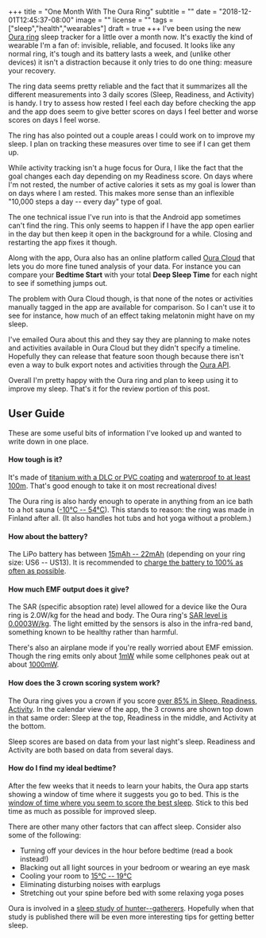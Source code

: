 +++
title = "One Month With The Oura Ring"
subtitle = ""
date = "2018-12-01T12:45:37-08:00"
image = ""
license = ""
tags = ["sleep","health","wearables"]
draft = true
+++
I've been using the new [Oura ring](https://ouraring.com/) sleep tracker for a little over a month now. It's exactly the kind of wearable I'm a fan of: invisible, reliable, and focused. It looks like any normal ring, it's tough and its battery lasts a week, and (unlike other devices) it isn't a distraction because it only tries to do one thing: measure your recovery.

The ring data seems pretty reliable and the fact that it summarizes all the different measurements into 3 daily scores (Sleep, Readiness, and Activity) is handy. I try to assess how rested I feel each day before checking the app and the app does seem to give better scores on days I feel better and worse scores on days I feel worse.

The ring has also pointed out a couple areas I could work on to improve my sleep. I plan on tracking these measures over time to see if I can get them up.

While activity tracking isn't a huge focus for Oura, I like the fact that the goal changes each day depending on my Readiness score. On days where I'm not rested, the number of active calories it sets as my goal is lower than on days where I am rested. This makes more sense than an inflexible "10,000 steps a day -- every day" type of goal.

The one technical issue I've run into is that the Android app sometimes can't find the ring. This only seems to happen if I have the app open earlier in the day but then keep it open in the background for a while. Closing and restarting the app fixes it though.

Along with the app, Oura also has an online platform called [Oura Cloud](https://cloud.ouraring.com) that lets you do more fine tuned analysis of your data. For instance you can compare your <b>Bedtime Start</b> with your total <b>Deep Sleep Time</b> for each night to see if something jumps out.

The problem with Oura Cloud though, is that none of the notes or activities manually tagged in the app are available for comparison. So I can't use it to see for instance, how much of an effect taking melatonin might have on my sleep.

I've emailed Oura about this and they say they are planning to make notes and activities available in Oura Cloud but they didn't specify a timeline. Hopefully they can release that feature soon though because there isn't even a way to bulk export notes and activities through the [Oura API](https://cloud.ouraring.com/docs/).

Overall I'm pretty happy with the Oura ring and plan to keep using it to improve my sleep. That's it for the review portion of this post.

## User Guide

These are some useful bits of information I've looked up and wanted to write down in one place.

#### How tough is it?

It's made of [titanium with a DLC or PVC coating](https://help.ouraring.com/about-the-new-oura-ring/important-information-about-product-safety) and [waterproof to at least 100m](https://help.ouraring.com/about-the-new-oura-ring/the-oura-ring-materials). That's good enough to take it on most recreational dives!

The Oura ring is also hardy enough to operate in anything from an ice bath to a hot sauna ([-10°C -- 54°C](https://help.ouraring.com/about-the-new-oura-ring/important-information-about-product-safety)). This stands to reason: the ring was made in Finland after all. (It also handles hot tubs and hot yoga without a problem.)

#### How about the battery?

The LiPo battery has between [15mAh -- 22mAh](https://help.ouraring.com/about-the-new-oura-ring/important-information-about-product-safety) (depending on your ring size: US6 -- US13). It is recommended to [charge the battery to 100% as often as possible](https://ouraring.com/pre-order-update-3-questions-and-answers/).

#### How much EMF output does it give?

The SAR (specific absoption rate) level allowed for a device like the Oura ring is 2.0W/kg for the head and body. The Oura ring's [SAR level is 0.0003W/kg](https://help.ouraring.com/about-the-new-oura-ring/radio-frequency-electromagnetic-field-emf-and-bluetooth). The light emitted by the sensors is also in the infra-red band, something known to be healthy rather than harmful.

There's also an airplane mode if you're really worried about EMF emission. Though the ring emits only about [1mW](https://help.ouraring.com/about-the-new-oura-ring/radio-frequency-electromagnetic-field-emf-and-bluetooth) while some cellphones peak out at about [1000mW](https://en.wikipedia.org/wiki/DBm).

#### How does the 3 crown scoring system work?

The Oura ring gives you a crown if you score [over 85% in Sleep, Readiness, Activity](https://help.ouraring.com/getting-started/what-does-the-crown-stand-for). In the calendar view of the app, the 3 crowns are shown top down in that same order: Sleep at the top, Readiness in the middle, and Activity at the bottom.

Sleep scores are based on data from your last night's sleep. Readiness and Activity are both based on data from several days.

#### How do I find my ideal bedtime?

After the few weeks that it needs to learn your habits, the Oura app starts showing a window of time where it suggests you go to bed. This is the [window of time where you seem to score the best sleep](https://ouraring.com/how-to-find-your-ideal-bedtime-with-the-oura-app/). Stick to this bed time as much as possible for improved sleep.

There are other many other factors that can affect sleep. Consider also some of the following:

- Turning off your devices in the hour before bedtime (read a book instead!)
- Blacking out all light sources in your bedroom or wearing an eye mask
- Cooling your room to [15°C -- 19°C](https://www.cnet.com/how-to/the-right-temperature-for-good-sleep/)
- Eliminating disturbing noises with earplugs
- Stretching out your spine before bed with some relaxing yoga poses

Oura is involved in a [sleep study of hunter--gatherers](https://chriskresser.com/how-to-use-tech-to-improve-your-sleep-with-harpreet-rai/). Hopefully when that study is published there will be even more interesting tips for getting better sleep.
